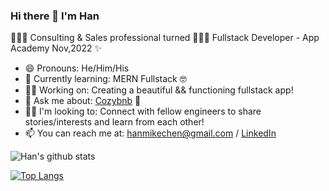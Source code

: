 ### Hi there 👋 I'm Han

🧑🏻‍💼 Consulting & Sales professional turned 🧑🏻‍💻 Fullstack Developer - App Academy Nov,2022 ✨


<!--
**hannnmc/hannnmc** is a ✨ _special_ ✨ repository because its `README.md` (this file) appears on your GitHub profile.

Here are some ideas to get you started:
-->
- 😄 Pronouns: He/Him/His
- 🌱 Currently learning: MERN Fullstack 🤓
- 👨‍🔧 Working on: Creating a beautiful && functioning fullstack app!
- 💬 Ask me about: <a href="https://cozy-bnb.herokuapp.com/">Cozybnb</a> 🙌
- 🙇‍♂️ I'm looking to: Connect with fellow engineers to share stories/interests and learn from each other!
- 📫 You can reach me at: hanmikechen@gmail.com / <a href='https://www.linkedin.com/in/hanchen28/'>LinkedIn</a>

<!-- - ⚡ I'm into: --> 

![Han's github stats](https://github-readme-stats.vercel.app/api?username=hannnmc&theme=tokyonight)

[![Top Langs](https://github-readme-stats.vercel.app/api/top-langs/?username=hannnmc&theme=tokyonight)](https://github.com/hannnmc/github-readme-stats)

